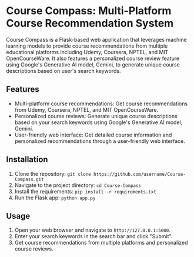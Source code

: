 # Course Compass: Multi-Platform Course Recommendation System

Course Compass is a Flask-based web application that leverages machine learning models to provide course recommendations from multiple educational platforms including Udemy, Coursera, NPTEL, and MIT OpenCourseWare. It also features a personalized course review feature using Google's Generative AI model, Gemini, to generate unique course descriptions based on user's search keywords.

## Features

- Multi-platform course recommendations: Get course recommendations from Udemy, Coursera, NPTEL, and MIT OpenCourseWare.
- Personalized course reviews: Generate unique course descriptions based on your search keywords using Google's Generative AI model, Gemini.
- User-friendly web interface: Get detailed course information and personalized recommendations through a user-friendly web interface.

## Installation

1. Clone the repository: `git clone https://github.com/username/Course-Compass.git`
2. Navigate to the project directory: `cd Course-Compass`
3. Install the requirements: `pip install -r requirements.txt`
4. Run the Flask app: `python app.py`

## Usage

1. Open your web browser and navigate to `http://127.0.0.1:5000`.
2. Enter your search keywords in the search bar and click "Submit".
3. Get course recommendations from multiple platforms and personalized course reviews.
